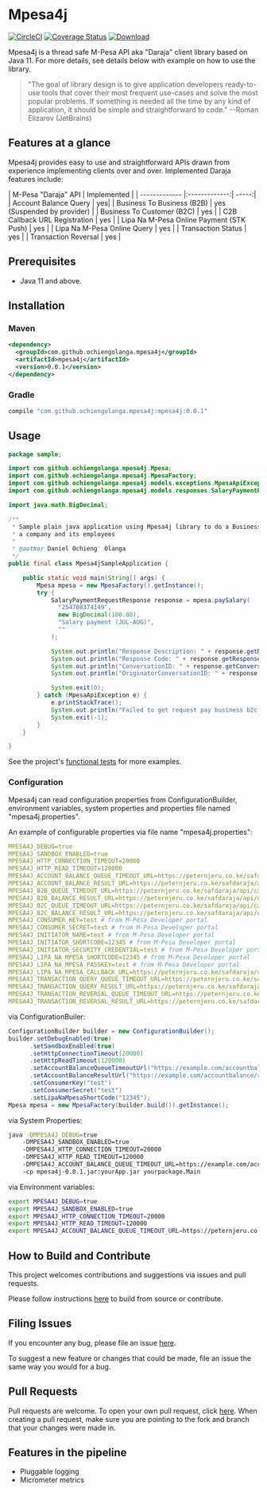 # Mpesa4j

[![CircleCI](https://circleci.com/gh/ochiengolanga/mpesa4j/tree/master.svg?style=svg)](https://circleci.com/gh/ochiengolanga/mpesa4j/tree/master)
[![Coverage Status](https://coveralls.io/repos/github/ochiengolanga/mpesa4j/badge.svg?branch=master)](https://coveralls.io/github/ochiengolanga/mpesa4j?branch=master)
[ ![Download](https://api.bintray.com/packages/ochiengolanga/mpesa4j/mpesa4j/images/download.svg) ](https://bintray.com/ochiengolanga/mpesa4j/mpesa4j/_latestVersion)

Mpesa4j is a thread safe M-Pesa API aka "Daraja" client library based on Java 11. For more details, see details below with example on how to use the library.

> "The goal of library design is to give application developers ready-to-use tools that cover their most frequent use-cases and solve the most popular problems. If something is needed all the time by any kind of application, it should be simple and straightforward to code." --Roman Elizarov (JetBrains)

## Features at a glance

Mpesa4j provides easy to use and straightforward APIs drawn from experience implementing clients over and over. Implemented Daraja features include:

| M-Pesa "Daraja" API        | Implemented |
| ------------- |:-------------:| -----:|
| Account Balance Query      | yes|
| Business To Business (B2B) | yes (Suspended by provider) |
| Business To Customer (B2C) | yes |
| C2B Callback URL Registration | yes |
| Lipa Na M-Pesa Online Payment (STK Push) | yes |
| Lipa Na M-Pesa Online Query | yes |
| Transaction Status | yes |
| Transaction Reversal | yes |

## Prerequisites

* Java 11 and above.

## Installation

### Maven

```xml
<dependency>
  <groupId>com.github.ochiengolanga.mpesa4j</groupId>
  <artifactId>mpesa4j</artifactId>
  <version>0.0.1</version>
</dependency>
```

### Gradle

```groovy
compile "com.github.ochiengolanga.mpesa4j:mpesa4j:0.0.1"
```

## Usage

```java
package sample;

import com.github.ochiengolanga.mpesa4j.Mpesa;
import com.github.ochiengolanga.mpesa4j.MpesaFactory;
import com.github.ochiengolanga.mpesa4j.models.exceptions.MpesaApiException;
import com.github.ochiengolanga.mpesa4j.models.responses.SalaryPaymentRequestResponse;

import java.math.BigDecimal;

/**
 * Sample plain java application using Mpesa4j library to do a Business to Customer (B2C) salary payment transactions between
 * a company and its employees
 *
 * @author Daniel Ochieng' Olanga
 */
public final class Mpesa4jSampleApplication {

    public static void main(String[] args) {
        Mpesa mpesa = new MpesaFactory().getInstance();
        try {
            SalaryPaymentRequestResponse response = mpesa.paySalary(
              "254708374149",
              new BigDecimal(100.00),
              "Salary payment (JUL-AUG)",
              ""
            );

            System.out.println("Response Description: " + response.getResponseDescription());
            System.out.println("Response Code: " + response.getResponseCode());
            System.out.println("ConversationID: " + response.getConversationId());
            System.out.println("OriginatorConversationID: " + response.getOriginatorConversationId());

            System.exit(0);
        } catch (MpesaApiException e) {
            e.printStackTrace();
            System.out.println("Failed to get request pay business b2c settings: " + e.getMessage());
            System.exit(-1);
        }
    }

}
```

See the project's [functional tests](https://github.com/ochiengolanga/mpesa4j/tree/master/libs/mpesa4j/src/test/java/com/github/ochiengolanga/mpesa4j/) for more examples.

### Configuration

Mpesa4j can read configuration properties from ConfigurationBuilder, environment variables, system properties and properties file named "mpesa4j.properties".

An example of configurable properties via file name "mpesa4j.properties":

```yaml
MPESA4J_DEBUG=true
MPESA4J_SANDBOX_ENABLED=true
MPESA4J_HTTP_CONNECTION_TIMEOUT=20000
MPESA4J_HTTP_READ_TIMEOUT=120000
MPESA4J_ACCOUNT_BALANCE_QUEUE_TIMEOUT_URL=https://peternjeru.co.ke/safdaraja/api/callback.php
MPESA4J_ACCOUNT_BALANCE_RESULT_URL=https://peternjeru.co.ke/safdaraja/api/callback.php
MPESA4J_B2B_QUEUE_TIMEOUT_URL=https://peternjeru.co.ke/safdaraja/api/callback.php
MPESA4J_B2B_BALANCE_RESULT_URL=https://peternjeru.co.ke/safdaraja/api/callback.php
MPESA4J_B2C_QUEUE_TIMEOUT_URL=https://peternjeru.co.ke/safdaraja/api/callback.php
MPESA4J_B2C_BALANCE_RESULT_URL=https://peternjeru.co.ke/safdaraja/api/callback.php
MPESA4J_CONSUMER_KEY=test # from M-Pesa Developer portal
MPESA4J_CONSUMER_SECRET=test # from M-Pesa Developer portal
MPESA4J_INITIATOR_NAME=test # from M-Pesa Developer portal
MPESA4J_INITIATOR_SHORTCODE=12345 # from M-Pesa Developer portal
MPESA4J_INITIATOR_SECURITY_CREDENTIAL=test # from M-Pesa Developer portal
MPESA4J_LIPA_NA_MPESA_SHORTCODE=12345 # from M-Pesa Developer portal
MPESA4J_LIPA_NA_MPESA_PASSKEY=test # from M-Pesa Developer portal
MPESA4J_LIPA_NA_MPESA_CALLBACK_URL=https://peternjeru.co.ke/safdaraja/api/callback.php
MPESA4J_TRANSACTION_QUERY_QUEUE_TIMEOUT_URL=https://peternjeru.co.ke/safdaraja/api/callback.php
MPESA4J_TRANSACTION_QUERY_RESULT_URL=https://peternjeru.co.ke/safdaraja/api/callback.php
MPESA4J_TRANSACTION_REVERSAL_QUEUE_TIMEOUT_URL=https://peternjeru.co.ke/safdaraja/api/callback.php
MPESA4J_TRANSACTION_REVERSAL_RESULT_URL=https://peternjeru.co.ke/safdaraja/api/callback.php
```

via ConfigurationBuiler:

```java
ConfigurationBuilder builder = new ConfigurationBuilder();
builder.setDebugEnabled(true)
      .setSandboxEnabled(true)
      .setHttpConnectionTimeout(20000)
      .setHttpReadTimeout(120000)
      .setAccountBalanceQueueTimeoutUrl("https://example.com/accountbalance/queuetimeout")
      .setAccountBalanceResultUrl("https://example.com/accountbalance/result")
      .setConsumerKey("test")
      .setConsumerSecret("test")
      .setLipaNaMpesaShortCode("12345");
Mpesa mpesa = new MpesaFactory(builder.build()).getInstance();
```

via System Properties:

```bash
java -DMPESA4J_DEBUG=true
    -DMPESA4J_SANDBOX_ENABLED=true
    -DMPESA4J_HTTP_CONNECTION_TIMEOUT=20000
    -DMPESA4J_HTTP_READ_TIMEOUT=120000
    -DMPESA4J_ACCOUNT_BALANCE_QUEUE_TIMEOUT_URL=https://example.com/accountbalance/queuetimeout
    -cp mpesa4j-0.0.1.jar:yourApp.jar yourpackage.Main
```

via Environment variables:

```bash
export MPESA4J_DEBUG=true
export MPESA4J_SANDBOX_ENABLED=true
export MPESA4J_HTTP_CONNECTION_TIMEOUT=20000
export MPESA4J_HTTP_READ_TIMEOUT=120000
export MPESA4J_ACCOUNT_BALANCE_QUEUE_TIMEOUT_URL=https://peternjeru.co.ke/safdaraja/api/callback.php
```

## How to Build and Contribute

This project welcomes contributions and suggestions via issues and pull requests.

Please follow instructions [here](https://github.com/ochiengolanga/mpesa4j/blob/master/CONTRIBUTE.md) to build from source or contribute.

## Filing Issues

If you encounter any bug, please file an issue [here](https://github.com/ochiengolanga/mpesa4j/issues).

To suggest a new feature or changes that could be made, file an issue the same way you would for a bug.

## Pull Requests

Pull requests are welcome. To open your own pull request, click [here](https://github.com/ochiengolanga/mpesa4j/pulls). When creating a pull request, make sure you are pointing to the fork and branch that your changes were made in.

## Features in the pipeline

* Pluggable logging
* Micrometer metrics
